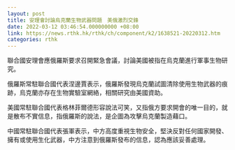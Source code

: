 ```yaml
---
layout: post
title: 安理會討論烏克蘭生物武器問題　美俄激烈交鋒
date: 2022-03-12 03:46:54.000000000 +08:00
link: https://news.rthk.hk/rthk/ch/component/k2/1638521-20220312.htm
categories: rthk
---
```


聯合國安理會應俄羅斯要求召開緊急會議，討論美國被指在烏克蘭進行軍事生物研究。

俄羅斯常駐聯合國代表涅邊賈表示，俄羅斯發現烏克蘭試圖清除使用生物武器的痕跡，烏克蘭亦存在生物實驗室網絡，相關研究由美國資助。

美國常駐聯合國代表格林菲爾德形容說法可笑，又指俄方要求開會的唯一目的，就是散布不實信息，指俄羅斯的說法，是企圖為攻擊烏克蘭製造藉口。

中國常駐聯合國代表張軍表示，中方高度重視生物安全，堅決反對任何國家開發、擁有或使用生化武器，中方注意到俄羅斯發布的信息，認為應該妥善處理。
